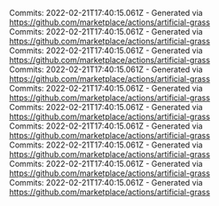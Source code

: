 Commits: 2022-02-21T17:40:15.061Z - Generated via https://github.com/marketplace/actions/artificial-grass
<br>
Commits: 2022-02-21T17:40:15.061Z - Generated via https://github.com/marketplace/actions/artificial-grass
<br>
Commits: 2022-02-21T17:40:15.061Z - Generated via https://github.com/marketplace/actions/artificial-grass
<br>
Commits: 2022-02-21T17:40:15.061Z - Generated via https://github.com/marketplace/actions/artificial-grass
<br>
Commits: 2022-02-21T17:40:15.061Z - Generated via https://github.com/marketplace/actions/artificial-grass
<br>
Commits: 2022-02-21T17:40:15.061Z - Generated via https://github.com/marketplace/actions/artificial-grass
<br>
Commits: 2022-02-21T17:40:15.061Z - Generated via https://github.com/marketplace/actions/artificial-grass
<br>
Commits: 2022-02-21T17:40:15.061Z - Generated via https://github.com/marketplace/actions/artificial-grass
<br>
Commits: 2022-02-21T17:40:15.061Z - Generated via https://github.com/marketplace/actions/artificial-grass
<br>
Commits: 2022-02-21T17:40:15.061Z - Generated via https://github.com/marketplace/actions/artificial-grass
<br>
